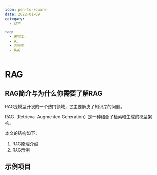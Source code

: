 ```yaml
---
icon: pen-to-square
date: 2022-01-09
category:
  - 技术

tag:
  - 未完工
  - AI
  - 大模型
  - RAG
---
```


# RAG
## RAG简介与为什么你需要了解RAG
RAG是模型开发的一个热门领域，它主要解决了知识库的问题。

RAG（Retrieval-Augmented Generation）是一种结合了检索和生成的模型架构。

本文的结构如下：
1. RAG原理介绍
2. RAG示例


## 示例项目

